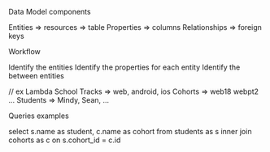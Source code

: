 Data Model components

Entities => resources => table
Properties => columns
Relationships => foreign keys

Workflow

Identify the entities
Identify the properties for each entity
Identify the between entities

// ex Lambda School
Tracks => web, android, ios
Cohorts => web18 webpt2 ...
Students => Mindy, Sean, ...

Queries examples

select s.name as student, c.name as cohort from students as s inner join cohorts as c on s.cohort_id = c.id
